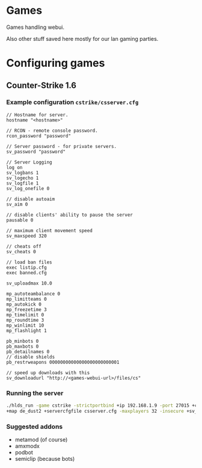 # Games
Games handling webui.

Also other stuff saved here mostly for our lan gaming parties.

# Configuring games
## Counter-Strike 1.6
### Example configuration `cstrike/csserver.cfg`
```
// Hostname for server.
hostname "<hostname>"

// RCON - remote console password.
rcon_password "password"

// Server password - for private servers.
sv_password "password"

// Server Logging
log on
sv_logbans 1
sv_logecho 1
sv_logfile 1
sv_log_onefile 0

// disable autoaim
sv_aim 0

// disable clients' ability to pause the server
pausable 0

// maximum client movement speed
sv_maxspeed 320

// cheats off
sv_cheats 0

// load ban files
exec listip.cfg
exec banned.cfg

sv_uploadmax 10.0

mp_autoteambalance 0
mp_limitteams 0
mp_autokick 0
mp_freezetime 3
mp_timelimit 0
mp_roundtime 3
mp_winlimit 10
mp_flashlight 1

pb_minbots 0
pb_maxbots 0
pb_detailnames 0
// disable shields
pb_restrweapons 00000000000000000000000001

// speed up downloads with this
sv_downloadurl "http://<games-webui-url>/files/cs"
```

### Running the server
```sh
./hlds_run -game cstrike -strictportbind +ip 192.168.1.9 -port 27015 +clientport 27005 \
+map de_dust2 +servercfgfile csserver.cfg -maxplayers 32 -insecure +sv_lan 0
```

### Suggested addons
* metamod (of course)
* amxmodx
* podbot
* semiclip (because bots)
